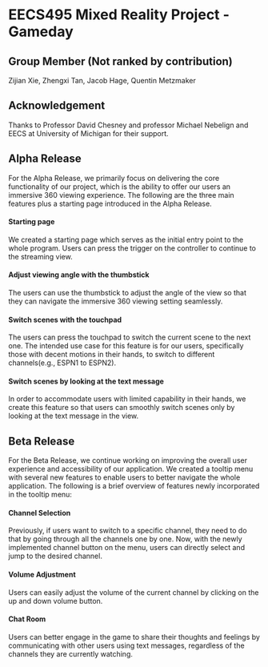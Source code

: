 # EECS495 Mixed Reality Project - Gameday

## Group Member (Not ranked by contribution)
Zijian Xie, Zhengxi Tan, Jacob Hage, Quentin Metzmaker

## Acknowledgement
Thanks to Professor David Chesney and professor Michael Nebelign and EECS at University of Michigan for their support.

## Alpha Release
For the Alpha Release, we primarily focus on delivering the core functionality 
of our project, which is the ability to offer our users an immersive 360 viewing experience. The following are the three main features plus a starting page
introduced in the Alpha Release.

#### Starting page
We created a starting page which serves as the initial entry point to the whole program. Users can press the trigger on the controller to
continue to the streaming view.

#### Adjust viewing angle with the thumbstick
The users can use the thumbstick to adjust the angle of the view so that they can navigate the immersive 360 viewing setting seamlessly.

#### Switch scenes with the touchpad
The users can press the touchpad to switch the current scene to the next one. The intended use case for this feature is for our users, specifically
those with decent motions in their hands, to switch to different channels(e.g., ESPN1 to ESPN2). 

#### Switch scenes by looking at the text message
In order to accommodate users with limited capability in their hands, we create this feature so that users can smoothly switch scenes
only by looking at the text message in the view.

## Beta Release
For the Beta Release, we continue working on improving the overall user experience and accessibility of our application. 
We created a tooltip menu with several new features to enable users to better navigate the whole application. 
The following is a brief overview of features newly incorporated in the tooltip menu:

#### Channel Selection
Previously, if users want to switch to a specific channel, they need to do that by going through all the channels one by one. 
Now, with the newly implemented channel button on the menu, users can directly select and jump to the desired channel. 

#### Volume Adjustment
Users can easily adjust the volume of the current channel by clicking on the up and down volume button.

#### Chat Room
Users can better engage in the game to share their thoughts and feelings by communicating with other users using text messages, 
regardless of the channels they are currently watching.
